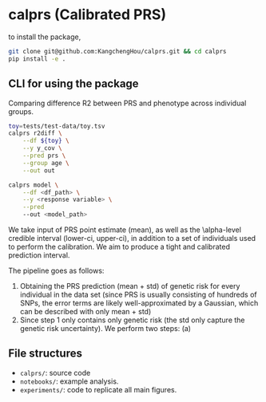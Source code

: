 # calprs (Calibrated PRS)

to install the package,
```bash
git clone git@github.com:KangchengHou/calprs.git && cd calprs
pip install -e .
```

## CLI for using the package
Comparing difference R2 between PRS and phenotype across individual groups.
```bash
toy=tests/test-data/toy.tsv
calprs r2diff \
    --df ${toy} \
    --y y_cov \
    --pred prs \
    --group age \
    --out out
```

```bash
calprs model \
    --df <df_path> \
    --y <response variable> \
    --pred
    --out <model_path>
```

We take input of PRS point estimate (mean), as well as the \alpha-level credible interval (lower-ci, upper-ci), in addition to a set of individuals used to perform the calibration. We aim to produce a tight and calibrated prediction interval.

The pipeline goes as follows:
1. Obtaining the PRS prediction (mean + std) of genetic risk for every individual in the data set (since PRS is usually consisting of hundreds of SNPs, the error terms are likely well-approximated by a Gaussian, which can be described with only mean + std)
2. Since step 1 only contains only genetic risk (the std only capture the genetic risk uncertainty). We perform two steps:
    (a)
## File structures

- `calprs/`: source code
- `notebooks/`: example analysis.
- `experiments/`: code to replicate all main figures.
